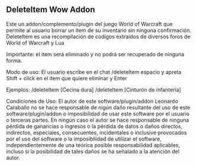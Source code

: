 DeleteItem Wow Addon
--------------------
Este un addon/complemento/plugin del juego World of Warcraft que permite al usuario borrar un item de su inventario sin ninguna confirmación. DeleteItem es una recompilación de codigos extraídos de diversos foros de World of Warcraft y Lua

Importante: el item será eliminado y no podrá ser recuperado de ninguna forma.

Modo de uso: El usuario escribe en el chat /deleteItem espacio y apreta Shift + click en el item que quiere eliminar y Enter

Ejemplos:
/deleteItem [Cecina dura]
/deleteItem [Cinturón de infantería] 

Condiciones de Uso:
El autor de este software/plugin/addon Leonardo Caraballo no se hace responsable de nigún daño resultante del uso de este software/plugin/addon o imposibilidad de usar este software por el usuario o terceras partes. 
En ningún caso el autor se hace responsable de ninguna pérdida de ganancias o ingresos o la pérdida de datos o daños directos, indirectos, especiales, consecuentes, incidentales o inclusive provocados por el uso del software o la imposibilidad de utilizar el software, independientemente de una teórica posible responsabilidad aplicables, incluso si la posibilidad de tales daños se ha señalado a la atención del autor.   

